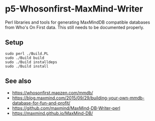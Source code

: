 # p5-Whosonfirst-MaxMind-Writer

Perl libraries and tools for generating MaxMindDB compatible databases from Who's On First data. This still needs to be documented properly.

## Setup

```
sudo perl ./Build.PL
sudo ./Build build
sudo ./Build installdeps
sudo ./Build install
```

## See also

* https://whosonfirst.mapzen.com/mmdb/
* https://blog.maxmind.com/2015/09/29/building-your-own-mmdb-database-for-fun-and-profit/
* https://github.com/maxmind/MaxMind-DB-Writer-perl
* https://maxmind.github.io/MaxMind-DB/